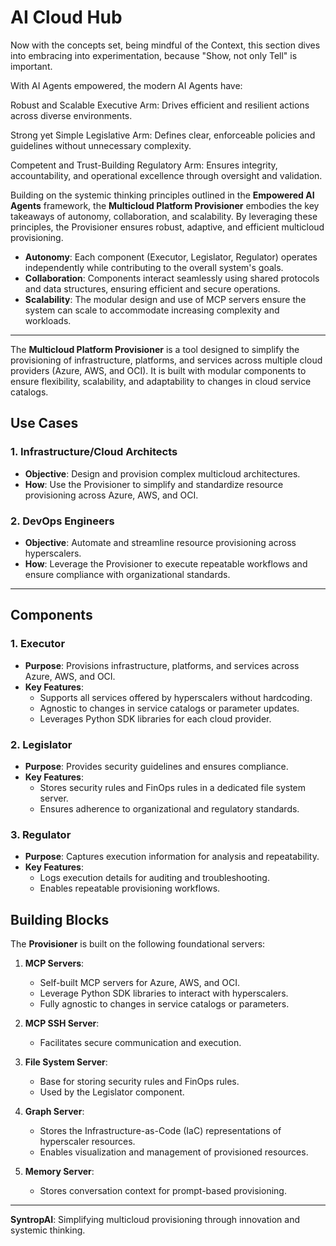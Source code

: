 # AI Cloud Hub

Now with the concepts set, being mindful of the Context, this section dives into embracing into experimentation, because "Show, not only Tell" is important.

With AI Agents empowered, the modern AI Agents have:

Robust and Scalable Executive Arm:
Drives efficient and resilient actions across diverse environments.

Strong yet Simple Legislative Arm:
Defines clear, enforceable policies and guidelines without unnecessary complexity.

Competent and Trust-Building Regulatory Arm:
Ensures integrity, accountability, and operational excellence through oversight and validation.



Building on the systemic thinking principles outlined in the **Empowered AI Agents** framework, the **Multicloud Platform Provisioner** embodies the key takeaways of autonomy, collaboration, and scalability. By leveraging these principles, the Provisioner ensures robust, adaptive, and efficient multicloud provisioning.

- **Autonomy**: Each component (Executor, Legislator, Regulator) operates independently while contributing to the overall system's goals.
- **Collaboration**: Components interact seamlessly using shared protocols and data structures, ensuring efficient and secure operations.
- **Scalability**: The modular design and use of MCP servers ensure the system can scale to accommodate increasing complexity and workloads.

---

The **Multicloud Platform Provisioner** is a tool designed to simplify the provisioning of infrastructure, platforms, and services across multiple cloud providers (Azure, AWS, and OCI). It is built with modular components to ensure flexibility, scalability, and adaptability to changes in cloud service catalogs.

## Use Cases

### 1. Infrastructure/Cloud Architects
- **Objective**: Design and provision complex multicloud architectures.
- **How**: Use the Provisioner to simplify and standardize resource provisioning across Azure, AWS, and OCI.

### 2. DevOps Engineers
- **Objective**: Automate and streamline resource provisioning across hyperscalers.
- **How**: Leverage the Provisioner to execute repeatable workflows and ensure compliance with organizational standards.

---


## Components

### 1. Executor
- **Purpose**: Provisions infrastructure, platforms, and services across Azure, AWS, and OCI.
- **Key Features**:
  - Supports all services offered by hyperscalers without hardcoding.
  - Agnostic to changes in service catalogs or parameter updates.
  - Leverages Python SDK libraries for each cloud provider.

### 2. Legislator
- **Purpose**: Provides security guidelines and ensures compliance.
- **Key Features**:
  - Stores security rules and FinOps rules in a dedicated file system server.
  - Ensures adherence to organizational and regulatory standards.

### 3. Regulator
- **Purpose**: Captures execution information for analysis and repeatability.
- **Key Features**:
  - Logs execution details for auditing and troubleshooting.
  - Enables repeatable provisioning workflows.

## Building Blocks

The **Provisioner** is built on the following foundational servers:

1. **MCP Servers**:
   - Self-built MCP servers for Azure, AWS, and OCI.
   - Leverage Python SDK libraries to interact with hyperscalers.
   - Fully agnostic to changes in service catalogs or parameters.

2. **MCP SSH Server**:
   - Facilitates secure communication and execution.

3. **File System Server**:
   - Base for storing security rules and FinOps rules.
   - Used by the Legislator component.

4. **Graph Server**:
   - Stores the Infrastructure-as-Code (IaC) representations of hyperscaler resources.
   - Enables visualization and management of provisioned resources.

5. **Memory Server**:
   - Stores conversation context for prompt-based provisioning.

---
**SyntropAI**: Simplifying multicloud provisioning through innovation and systemic thinking.
